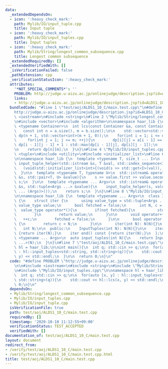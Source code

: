 ```yaml
---
data:
  _extendedDependsOn:
  - icon: ':heavy_check_mark:'
    path: Mylib/IO/input_tuple.cpp
    title: Input tuple
  - icon: ':heavy_check_mark:'
    path: Mylib/IO/input_tuples.cpp
    title: Input tuples
  - icon: ':heavy_check_mark:'
    path: Mylib/String/longest_common_subsequence.cpp
    title: Longest common subsequence
  _extendedRequiredBy: []
  _extendedVerifiedWith: []
  _isVerificationFailed: false
  _pathExtension: cpp
  _verificationStatusIcon: ':heavy_check_mark:'
  attributes:
    '*NOT_SPECIAL_COMMENTS*': ''
    PROBLEM: http://judge.u-aizu.ac.jp/onlinejudge/description.jsp?id=ALDS1_10_C
    links:
    - http://judge.u-aizu.ac.jp/onlinejudge/description.jsp?id=ALDS1_10_C
  bundledCode: "#line 1 \"test/aoj/ALDS1_10_C/main.test.cpp\"\n#define PROBLEM \"\
    http://judge.u-aizu.ac.jp/onlinejudge/description.jsp?id=ALDS1_10_C\"\n\n#include\
    \ <iostream>\n#include <string>\n#line 2 \"Mylib/String/longest_common_subsequence.cpp\"\
    \n#include <vector>\n#include <algorithm>\n\nnamespace haar_lib {\n  template\
    \ <typename Container>\n  int lcs(const Container &a, const Container &b){\n \
    \   const int n = a.size(), m = b.size();\n\n    std::vector<std::vector<int>>\
    \ dp(n + 1, std::vector<int>(m + 1, 0));\n    for(int i = 1; i <= n; ++i){\n \
    \     for(int j = 1; j <= m; ++j){\n        dp[i][j] = a[i - 1] == b[j - 1] ?\
    \ dp[i - 1][j - 1] + 1 : std::max(dp[i - 1][j], dp[i][j - 1]);\n      }\n    }\n\
    \n    return dp[n][m];\n  }\n}\n#line 4 \"Mylib/IO/input_tuples.cpp\"\n#include\
    \ <tuple>\n#include <utility>\n#include <initializer_list>\n#line 6 \"Mylib/IO/input_tuple.cpp\"\
    \n\nnamespace haar_lib {\n  template <typename T, size_t ... I>\n  static void\
    \ input_tuple_helper(std::istream &s, T &val, std::index_sequence<I ...>){\n \
    \   (void)std::initializer_list<int>{(void(s >> std::get<I>(val)), 0) ...};\n\
    \  }\n\n  template <typename T, typename U>\n  std::istream& operator>>(std::istream\
    \ &s, std::pair<T, U> &value){\n    s >> value.first >> value.second;\n    return\
    \ s;\n  }\n\n  template <typename ... Args>\n  std::istream& operator>>(std::istream\
    \ &s, std::tuple<Args ...> &value){\n    input_tuple_helper(s, value, std::make_index_sequence<sizeof\
    \ ... (Args)>());\n    return s;\n  }\n}\n#line 8 \"Mylib/IO/input_tuples.cpp\"\
    \n\nnamespace haar_lib {\n  template <typename ... Args>\n  class InputTuples\
    \ {\n    struct iter {\n      using value_type = std::tuple<Args ...>;\n     \
    \ value_type value;\n      bool fetched = false;\n      int N, c = 0;\n\n    \
    \  value_type operator*(){\n        if(not fetched){\n          std::cin >> value;\n\
    \        }\n        return value;\n      }\n\n      void operator++(){\n     \
    \   ++c;\n        fetched = false;\n      }\n\n      bool operator!=(iter &) const\
    \ {\n        return c < N;\n      }\n\n      iter(int N): N(N){}\n    };\n\n \
    \   int N;\n\n  public:\n    InputTuples(int N): N(N){}\n\n    iter begin() const\
    \ {return iter(N);}\n    iter end() const {return iter(N);}\n  };\n\n  template\
    \ <typename ... Args>\n  auto input_tuples(int N){\n    return InputTuples<Args\
    \ ...>(N);\n  }\n}\n#line 7 \"test/aoj/ALDS1_10_C/main.test.cpp\"\n\nnamespace\
    \ hl = haar_lib;\n\nint main(){\n  int q; std::cin >> q;\n\n  for(auto [x, y]\
    \ : hl::input_tuples<std::string, std::string>(q)){\n    std::cout << hl::lcs(x,\
    \ y) << std::endl;\n  }\n\n  return 0;\n}\n"
  code: "#define PROBLEM \"http://judge.u-aizu.ac.jp/onlinejudge/description.jsp?id=ALDS1_10_C\"\
    \n\n#include <iostream>\n#include <string>\n#include \"Mylib/String/longest_common_subsequence.cpp\"\
    \n#include \"Mylib/IO/input_tuples.cpp\"\n\nnamespace hl = haar_lib;\n\nint main(){\n\
    \  int q; std::cin >> q;\n\n  for(auto [x, y] : hl::input_tuples<std::string,\
    \ std::string>(q)){\n    std::cout << hl::lcs(x, y) << std::endl;\n  }\n\n  return\
    \ 0;\n}\n"
  dependsOn:
  - Mylib/String/longest_common_subsequence.cpp
  - Mylib/IO/input_tuples.cpp
  - Mylib/IO/input_tuple.cpp
  isVerificationFile: true
  path: test/aoj/ALDS1_10_C/main.test.cpp
  requiredBy: []
  timestamp: '2020-10-10 11:12:55+09:00'
  verificationStatus: TEST_ACCEPTED
  verifiedWith: []
documentation_of: test/aoj/ALDS1_10_C/main.test.cpp
layout: document
redirect_from:
- /verify/test/aoj/ALDS1_10_C/main.test.cpp
- /verify/test/aoj/ALDS1_10_C/main.test.cpp.html
title: test/aoj/ALDS1_10_C/main.test.cpp
---
```

